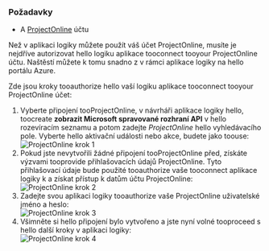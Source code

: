 ### <a name="prerequisites"></a>Požadavky
* A [ProjectOnline](https://products.office.com/Project/project-online-with-project-for-office-365) účtu 

Než v aplikaci logiky můžete použít váš účet ProjectOnline, musíte je nejdříve autorizovat hello logiku aplikace tooconnect tooyour ProjectOnline účtu. Naštěstí můžete k tomu snadno z v rámci aplikace logiky na hello portálu Azure. 

Zde jsou kroky tooauthorize hello vaší logiku aplikace tooconnect tooyour ProjectOnline účet:

1. Vyberte připojení tooProjectOnline, v návrháři aplikace logiky hello, toocreate **zobrazit Microsoft spravované rozhraní API** v hello rozevíracím seznamu a potom zadejte *ProjectOnline* hello vyhledávacího pole. Vyberte hello aktivační události nebo akce, budete jako toouse:  
   ![ProjectOnline krok 1](./media/connectors-create-api-projectonline/projectonline-1.png)
2. Pokud jste nevytvořili žádné připojení tooProjectOnline před, získáte výzvami tooprovide přihlašovacích údajů ProjectOnline. Tyto přihlašovací údaje bude použité tooauthorize vaše tooconnect aplikace logiky k a získat přístup k datům účtu ProjectOnline:  
   ![ProjectOnline krok 2](./media/connectors-create-api-projectonline/projectonline-2.png)
3. Zadejte svou aplikaci logiky tooauthorize vaše ProjectOnline uživatelské jméno a heslo:  
   ![ProjectOnline krok 3](./media/connectors-create-api-projectonline/projectonline-3.png)   
4. Všimněte si hello připojení bylo vytvořeno a jste nyní volné tooproceed s hello další kroky v aplikaci logiky:  
   ![ProjectOnline krok 4](./media/connectors-create-api-projectonline/projectonline-4.png)   

